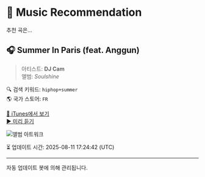 
# 🎵 Music Recommendation

추천 곡은...

## 🎧 Summer In Paris (feat. Anggun)  
> 아티스트: **DJ Cam**  
> 앨범: _Soulshine_  

🔍 검색 키워드: `hiphop+summer`  
🌎 국가 스토어: `FR`

[🔗 iTunes에서 보기](https://music.apple.com/fr/album/summer-in-paris-feat-anggun/283162748?i=283162771&uo=4)  
[▶️ 미리 듣기](https://audio-ssl.itunes.apple.com/itunes-assets/AudioPreview116/v4/d2/d5/45/d2d545c7-4339-9ddd-b6fb-50369318c5fe/mzaf_3849055023735825063.plus.aac.p.m4a)

![앨범 아트워크](https://is1-ssl.mzstatic.com/image/thumb/Music124/v4/f6/cb/47/f6cb473b-8474-4b7e-677a-a3d69c0fa897/mzi.aqesrezj.jpg/100x100bb.jpg)

⏳ 업데이트 시간: 2025-08-11 17:24:42 (UTC)

---
자동 업데이트 봇에 의해 관리됩니다.
